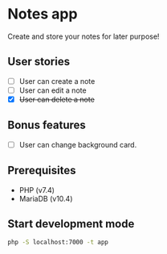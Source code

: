 # Notes app

Create and store your notes for later purpose!

## User stories

- [ ] User can create a note
- [ ] User can edit a note
- [x] ~~User can delete a note~~

## Bonus features

- [ ] User can change background card.

## Prerequisites

- PHP (v7.4)
- MariaDB (v10.4)

## Start development mode

``` bash
php -S localhost:7000 -t app
```
